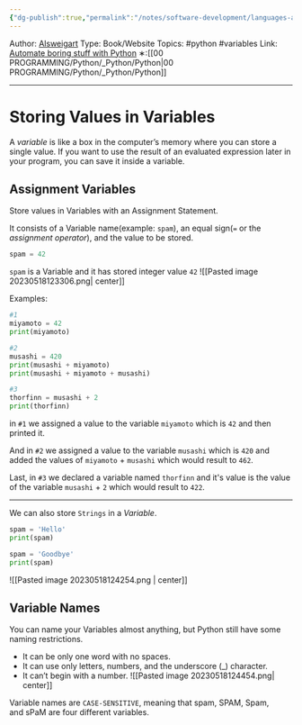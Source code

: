 ```yaml
---
{"dg-publish":true,"permalink":"/notes/software-development/languages-and-frameworks/python/1-automate-the-boring-stuff-with-python/chapter-1-basics/004-variables/","created":"2025-07-13T15:25:05.313+08:00"}
---
```


Author: [Alsweigart](https://alsweigart.com/)
Type: Book/Website
Topics: #python #variables 
Link: [Automate boring stuff with Python](https://automatetheboringstuff.com/)
∗:[[00 PROGRAMMING/Python/_Python/Python\|00 PROGRAMMING/Python/_Python/Python]] 

---
#  Storing Values in Variables
A _variable_ is like a box in the computer’s memory where you can store a single value. If you want to use the result of an evaluated expression later in your program, you can save it inside a variable.

## Assignment Variables
Store values in Variables with an Assignment Statement.

It consists of a Variable name(example: `spam`), an equal sign(`=` or the *assignment operator*), and the value to be stored.
```python
spam = 42
```
`spam` is a Variable and it has stored integer value `42`
![[Pasted image 20230518123306.png| center]]

Examples:
```python
#1
miyamoto = 42
print(miyamoto)

#2
musashi = 420
print(musashi + miyamoto)
print(musashi + miyamoto + musashi)

#3
thorfinn = musashi + 2
print(thorfinn)
```
in `#1` we assigned a value to the variable `miyamoto` which is `42` and then printed it.

And in `#2` we assigned a value to the variable `musashi` which is `420` and added the values of `miyamoto` + `musashi` which would result to `462`.

Last, in `#3` we declared a variable named `thorfinn` and it's value is the value of the variable `musashi` + `2` which would result to `422`.

---
We can also store `Strings` in a *Variable*.
```python
spam = 'Hello'
print(spam)

spam = 'Goodbye'
print(spam)
```
![[Pasted image 20230518124254.png \| center]]


## Variable Names
You can name your Variables almost anything, but Python still have some naming restrictions.
-   It can be only one word with no spaces.
-   It can use only letters, numbers, and the underscore (_) character.
-   It can’t begin with a number.
![[Pasted image 20230518124454.png| center]]

Variable names are `CASE-SENSITIVE`, meaning that spam, SPAM, Spam, and sPaM are four different variables.